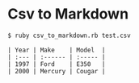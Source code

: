 # Csv to Markdown

```bash
$ ruby csv_to_markdown.rb test.csv
```

```
| Year | Make    | Model  |
| :--- | :------ | :----- |
| 1997 | Ford    | E350   |
| 2000 | Mercury | Cougar |
```
